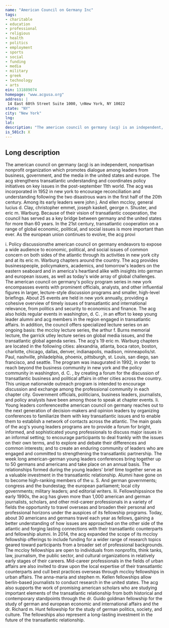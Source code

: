 ```yaml
---
name: "American Council on Germany Inc"
tags:
- charitable
- education
- professional
- religious
- health
- politics
- employment
- sports
- social
- funding
- media
- military
- greek
- technology
- arts
ein: 131889074
homepage: "www.acgusa.org"
address: |
 14 East 60th Street Suite 1000, \nNew York, NY 10022
state: "NY"
city: "New York"
lng: 
lat: 
description: "The american council on germany (acg) is an independent, nonpartisan nonprofit organization which promotes dialogue among leaders from business, government, and the media in the united states and europe. "
is_501c3: X
---
```


## Long description

The american council on germany (acg) is an independent, nonpartisan nonprofit organization which promotes dialogue among leaders from business, government, and the media in the united states and europe. The acg strengthens transatlantic understanding and coordinates policy initiatives on key issues in the post-september 11th world. The acg was incorporated in 1952 in new york to encourage reconciliation and understanding following the two disastrous wars in the first half of the 20th century. Among its early leaders were john j. And ellen mccloy, general lucius d. Clay, christopher emmet, joseph kaskell, george n. Shuster, and eric m. Warburg. Because of their vision of transatlantic cooperation, the council has served as a key bridge between germany and the united states for more than 60 years. In the 21st century, transatlantic cooperation on a range of global economic, political, and social issues is more important than ever. As the european union continues to evolve, the acg provi
  
  i. Policy discussionsthe american council on germany endeavors to expose a wide audience to economic, political, and social issues of common concern on both sides of the atlantic through its activities in new york city and at its eric m. Warburg chapters around the country. The acg provides businesspeople, policymakers, academics, and tomorrow's leaders on the eastern seaboard and in america's heartland alike with insights into german and european issues, as well as today's wide array of global challenges. The american council on germany's policy program series in new york encompasses events with prominent officials, analysts, and other influential figures in larger, lecture-style discussion programs and smaller, high-level briefings. About 25 events are held in new york annually, providing a cohesive overview of timely issues of transatlantic and international relevance, from politics and security to economics and finance. The acg also holds regular events in washington, d. C. , in an effort to keep young leader alumni and acg members in the region engaged in transatlantic affairs. In addition, the council offers specialized lecture series on an ongoing basis: the mccloy lecture series, the arthur f. Burns memorial lecture, the garrick utley lecture series on global media issues, and the transatlantic global agenda series. The acg's 19 eric m. Warburg chapters are located in the following cities: alexandria, atlanta, boca raton, boston, charlotte, chicago, dallas, denver, indianapolis, madison, minneapolis/st. Paul, nashville, philadelphia, phoenix, pittsburgh, st. Louis, san diego, san francisco, and seattle. The program was inaugurated in 1992, in order to reach beyond the business community in new york and the policy community in washington, d. C. , by creating a forum for the discussion of transatlantic business and political affairs in other cities across the country. This unique nationwide outreach program is intended to encourage discussion and exchange among the professional community in each chapter city. Government officials, politicians, business leaders, journalists, and policy analysts have been among those to speak at chapter events. Ii. Young leaders conferencesthe american council on germany reaches out to the next generation of decision-makers and opinion leaders by organizing conferences to familiarize them with key transatlantic issues and to enable them to establish a network of contacts across the atlantic. The main goals of the acg's young leaders programs are to provide a forum for bright, informed, and sophisticated young professionals to discuss major issues in an informal setting; to encourage participants to deal frankly with the issues on their own terms, and to explore and debate their differences and common interests; and to create an enduring community of leaders who are engaged and committed to strengthening the transatlantic partnership. The week long american-german young leaders conferences bring together up to 50 germans and americans and take place on an annual basis. The relationships formed during the young leaders' brief time together serve as a valuable investment in the transatlantic relationship. Alumni have gone on to become high-ranking members of the u. S. And german governments; congress and the bundestag; the european parliament; local city governments; military leaders; and editorial writers. Iii. Fellowshipssince the early 1990s, the acg has given more than 1,000 american and german journalists, scholars, and other mid-career professionals in a variety of fields the opportunity to travel overseas and broaden their personal and professional horizons under the auspices of its fellowship programs. Today, about 30 americans and germans travel each year as fellows, gaining a better understanding of how issues are approached on the other side of the atlantic and forging lasting connections with their transatlantic counterparts and fellowship alumni. In 2014, the acg expanded the scope of its mccloy fellowship offerings to include funding for a wider range of research topics geared toward participants from a broader set of professional backgrounds. The mccloy fellowships are open to individuals from nonprofits, think tanks, law, journalism, the public sector, and cultural organizations in relatively early stages of their careers. Mid-career professionals in the fields of urban affairs are also invited to draw upon the local expertise of their transatlantic counterparts and cull best practices overseas through mccloy fellowships in urban affairs. The anna-maria and stephen m. Kellen fellowships allow berlin-based journalists to conduct research in the united states. The acg also supports the work of promising american scholars who are studying important elements of the transatlantic relationship from both historical and contemporary standpoints through the dr. Guido goldman fellowship for the study of german and european economic and international affairs and the dr. Richard m. Hunt fellowship for the study of german politics, society, and culture. The fellowships also represent a long-lasting investment in the future of the transatlantic relationship. 
